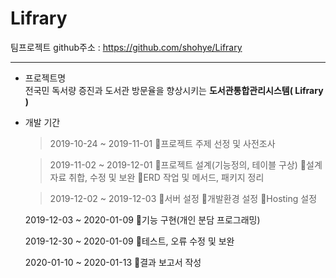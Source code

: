 # Lifrary

팀프로젝트 github주소  : https://github.com/shohye/Lifrary  
<hr/>


* 프로젝트명  
 전국민 독서량 증진과 도서관 방문율을 향상시키는 **도서관통합관리시스템( Lifrary )**  

* 개발 기간  
  > 2019-10-24 ~ 2019-11-01
프로젝트 주제 선정 및 사전조사

  > 2019-11-02 ~ 2019-12-01
프로젝트 설계(기능정의, 테이블 구상)
설계자료 취합, 수정 및 보완
ERD 작업 및 메서드, 패키지 정리

  > 2019-12-02 ~ 2019-12-03
서버 설정
개발환경 설정
Hosting 설정

  2019-12-03 ~ 2020-01-09
기능 구현(개인 분담 프로그래밍)

  2019-12-30 ~ 2020-01-09
테스트, 오류 수정 및 보완

  2020-01-10 ~ 2020-01-13
결과 보고서 작성
